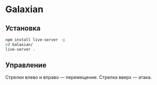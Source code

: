 # Galaxian

## Установка
```bash
npm install live-server -g
cd Galaxian/
live-server .
```

## Управление
Стрелки влево и вправо — перемещение. Стрелка вверх — атака.
